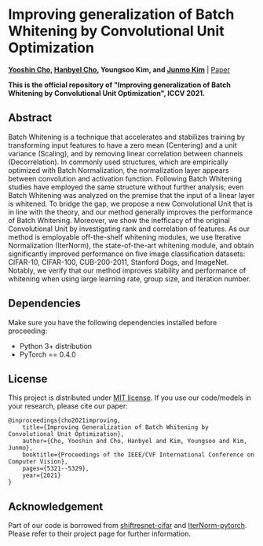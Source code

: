 # Improving generalization of Batch Whitening by Convolutional Unit Optimization

**[Yooshin Cho](https://scholar.google.com/citations?hl=ko&user=V3oL9esAAAAJ), [Hanbyel Cho](https://scholar.google.com/citations?user=VvNXbu8AAAAJ&hl=ko), Youngsoo Kim, and [Junmo Kim](https://scholar.google.com/citations?hl=ko&user=GdQtWNQAAAAJ)** | [Paper](https://arxiv.org/abs/2108.10629)

**This is the official repository of "Improving generalization of Batch Whitening by Convolutional Unit Optimization", ICCV 2021.**

## Abstract

Batch Whitening is a technique that accelerates and stabilizes training by transforming input features to have a zero mean (Centering) and a unit variance (Scaling), and by removing linear correlation between channels (Decorrelation). In commonly used structures, which are empirically optimized with Batch Normalization, the normalization layer appears between convolution and activation function. Following Batch Whitening studies have employed the same structure without further analysis; even Batch Whitening was analyzed on the premise that the input of a linear layer is whitened. To bridge the gap, we propose a new Convolutional Unit that is in line with the theory, and our method generally improves the performance of Batch Whitening. Moreover, we show the inefficacy of the original Convolutional Unit by investigating rank and correlation of features. As our method is employable off-the-shelf whitening modules, we use Iterative Normalization (IterNorm), the state-of-the-art whitening module, and obtain significantly improved performance on five image classification datasets: CIFAR-10, CIFAR-100, CUB-200-2011, Stanford Dogs, and ImageNet. Notably, we verify that our method improves stability and performance of whitening when using large learning rate, group size, and iteration number.


## Dependencies
Make sure you have the following dependencies installed before proceeding:
- Python 3+ distribution
- PyTorch == 0.4.0

## License
This project is distributed under [MIT license](LICENSE.md). If you use our code/models in your research, please cite our paper:
```
@inproceedings{cho2021improving,
    title={Improving Generalization of Batch Whitening by Convolutional Unit Optimization},
    author={Cho, Yooshin and Cho, Hanbyel and Kim, Youngsoo and Kim, Junmo},
    booktitle={Proceedings of the IEEE/CVF International Conference on Computer Vision},
    pages={5321--5329},
    year={2021}
}
```

## Acknowledgement
Part of our code is borrowed from [shiftresnet-cifar](https://github.com/alvinwan/shiftresnet-cifar) and [IterNorm-pytorch](https://github.com/huangleiBuaa/IterNorm-pytorch). Please refer to their project page for further information.
